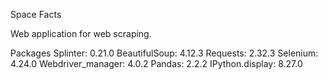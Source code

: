 Space Facts

Web application for web scraping. 

Packages
Splinter: 0.21.0
BeautifulSoup: 4.12.3
Requests: 2.32.3
Selenium: 4.24.0
Webdriver_manager: 4.0.2
Pandas: 2.2.2
IPython.display: 8.27.0